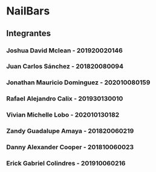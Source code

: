 # NailBars

## Integrantes
### Joshua David Mclean - 201920020146
### Juan Carlos Sánchez - 201820080094
### Jonathan Mauricio Dominguez - 202010080159
### Rafael Alejandro Calix - 201930130010
### Vivian Michelle Lobo - 202010130182
### Zandy Guadalupe Amaya - 201820060219
### Danny Alexander Cooper - 201810060023
### Erick Gabriel Colindres - 201910060216
